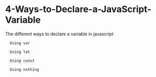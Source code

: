 # 4-Ways-to-Declare-a-JavaScript-Variable

The different ways to declare a variable in javascript


      Using var
      
      Using let
      
      Using const
      
      Using nothing
